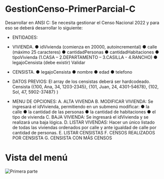 # GestionCenso-PrimerParcial-C
Desarrollar en ANSI C:
Se necesita gestionar el Censo Nacional 2022 y para eso se deberá desarrollar lo siguiente:

- ENTIDADES:

- VIVIENDA.
   ● idVivienda (comienza en 20000, autoincremental)
   ● calle (máximo 25 caracteres)
   ● cantidadPersonas
   ● cantidadHabitaciones
   ● tipoVivienda (1.CASA – 2.DEPARTAMENTO – 3.CASILLA - 4.RANCHO)
   ● legajoCensista (debe existir) Validar

- CENSISTA.
   ● legajoCensista
   ● nombre
   ● edad
   ● telefono

- DATOS PREVIOS:
El array de los censistas deberá ser hardcodeado.
Censista ({100, Ana, 34, 1203-2345}, {101, Juan, 24, 4301-54678}, {102, Sol, 47, 5902-37487} )

- MENU DE OPCIONES:
    A. ALTA VIVENDA
    B. MODIFICAR VIVIENDA: Se ingresará el idVivienda, permitiendo en un submenú modificar:
      ● la calle
      ● la cantidad de las personas
      ● la cantidad de habitaciones
      ● el tipo de vivienda
    C. BAJA VIVIENDA: Se ingresará el idVivienda y se realizará una baja lógica.
    D. LISTAR VIVENDAS: Hacer un único listado de todas las viviendas ordenados por calle y ante igualdad
    de calle por cantidad de personas.
    E. LISTAR CENSISTAS
    F. CENSOS REALIZADOS POR CENSISTA
    G. CENSISTA CON MÁS CENSOS

# Vista del menú
![Primera parte](https://github.com/FiorellaAguayo/GestionCenso-PrimerParcial-C/blob/main/im%C3%A1genes/menu.png)